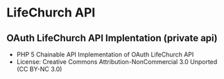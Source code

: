 
LifeChurch API
==============

OAuth LifeChurch API Implentation (private api)
--------------

- PHP 5 Chainable API Implementation of OAuth LifeChurch API
- License: Creative Commons Attribution-NonCommercial 3.0 Unported (CC BY-NC 3.0)
	

